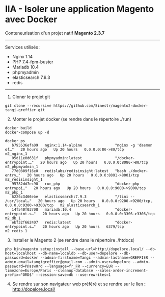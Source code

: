 # IIA - Isoler une application Magento avec Docker

Conteneurisation d'un projet natif __Magento 2.3.7__ 

---------------

Services  utilisés : 

* Nginx 1.14
* PHP 7.4-fpm-buster
* Mariadb 10.4
* phpmyadmin
* elasticsearch 7.9.3
* redis

---------------

1. Cloner le projet git
```
git clone --recursive https://github.com/Sinestr/magento2-docker-tangi-greffier.git
```

2. Monter le projet docker (se rendre dans le répertoire ./run)
```
docker build
docker-compose up -d
```

```
docker ps
   b795536efa09   nginx:1.14-alpine               "nginx -g 'daemon of…"   20 hours ago   Up 20 hours   0.0.0.0:80->80/tcp                               m2_nginx_1
   05d11e0d631f   phpmyadmin:latest               "/docker-entrypoint.…"   20 hours ago   Up 20 hours   0.0.0.0:8080->80/tcp                             m2_phpmyadmin_1
   77d0309f16e0   redislabs/redisinsight:latest   "bash ./docker-entry…"   20 hours ago   Up 20 hours   0.0.0.0:8001->8001/tcp                           m2_redisinsight_1
   95782dd7ec98   run_php                         "docker-php-entrypoi…"   20 hours ago   Up 20 hours   0.0.0.0:9000->9000/tcp                           m2_php_1
   6226c3466ebe   elasticsearch:7.9.3             "/tini -- /usr/local…"   20 hours ago   Up 20 hours   0.0.0.0:9200->9200/tcp, 0.0.0.0:9300->9300/tcp   m2_elasticsearch_1
   14f540f03708   mariadb:10.4                    "docker-entrypoint.s…"   20 hours ago   Up 20 hours   0.0.0.0:3306->3306/tcp                           m2_db_1
   ebf32f662407   redis:latest                    "docker-entrypoint.s…"   20 hours ago   Up 20 hours   6379/tcp                                         m2_redis_1
````

3. Installer le Magento 2 (se rendre dans le répertoire ./htdocs)
```
php bin/magento setup:install --base-url=http://dopelore.local/ --db-host=localhost --db-name=localdb --db-user=dopelore --db-password=docker --admin-firstname=Tangi --admin-lastname=GREFFIER --admin-email=tangigreffier@gmail.com --admin-user=dopelore --admin-password=P@ssw0rd --language=fr_FR --currency=EUR --timezone=Europe/Paris --cleanup-database --sales-order-increment-prefix="ORD$" --session-save=db --use-rewrites=1
````

4. Se rendre sur son navigateur web préféré et se rendre sur le lien : http://dopelore.local/
